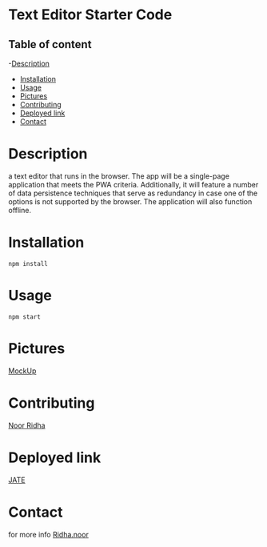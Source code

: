 # Text Editor Starter Code

## Table of content
-[Description](#description)
- [Installation](#installation)
- [Usage](#usage)
- [Pictures](#pictures)
- [Contributing](#contributing)
- [Deployed link](#Deployedlink)
- [Contact](#contact)

# Description
a text editor that runs in the browser. The app will be a single-page application that meets the PWA criteria. Additionally, it will feature a number of data persistence techniques that serve as redundancy in case one of the options is not supported by the browser. The application will also function offline.



# Installation
`npm install`


# Usage
`npm start`

# Pictures
[MockUp](./Develop/Assets/Screen%20Shot%200.png)
[  ](./Develop/Assets/Screen%20Shot%201.png)
[  ](./Develop/Assets/Screen%20Shot%202.png)

# Contributing
[Noor Ridha](https://github.com/Nridha0)

# Deployed link
[JATE](https://text-editor-paw.herokuapp.com/)

# Contact
for more info [Ridha.noor](ridha.noor@yahoo.com)
